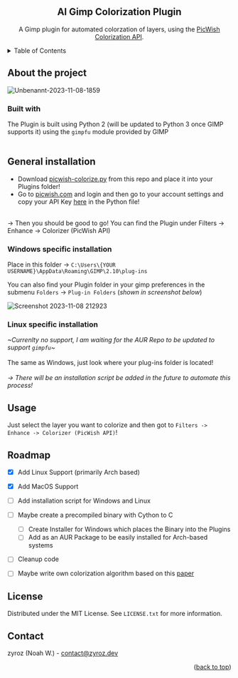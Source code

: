 <a name="readme-top"></a>


<!-- PROJECT LOGO -->
<br />
<div align="center">
    <h2 align="center">AI Gimp Colorization Plugin</h3>

  <p align="center">
        A Gimp plugin for automated colorzation of layers, using the <a href="https://picwish.com/photo-colorization-api" target="_blank">PicWish Colorization API</a>.
  </p>
</div>



<!-- TABLE OF CONTENTS -->
<details>
  <summary>Table of Contents</summary>
  <ol>
    <li>
      <a href="#about-the-project">About the project</a>
      <ul>
        <li><a href="#built-with">Built with</a></li>
      </ul>
    </li>
    <li>
      <a href="#general-installation">General installation</a>
      <ul>
        <li><a href="#windows-specific-installation">Windows specific installation</a></li>
        <li><a href="#linux-specific-installation">Linux specific installation</a></li>
      </ul>
    </li>
    <li><a href="#usage">Usage</a></li>
    <li><a href="#roadmap">Roadmap</a></li>
    <li><a href="#license">License</a></li>
    <li><a href="#contact">Contact</a></li>
  </ol>
</details>



<!-- ABOUT THE PROJECT -->
## About the project

![Unbenannt-2023-11-08-1859](https://github.com/ZYR0Z/ai-colorization-gimp/assets/88033542/62ed6bb8-25d9-4a5c-b034-7a414ce6a07c)

<!-- BUILT WITH -->
### Built with

The Plugin is built using Python 2 (will be updated to Python 3 once GIMP supports it) using the `gimpfu` module provided by GIMP
<br>
<br>

<!-- GENERAL INSTALLATION -->
## General installation

* Download [picwish-colorize.py](https://github.com/ZYR0Z/ai-colorization-gimp/blob/master/picwish-colorize.py) from this repo and place it into your Plugins folder! <br>
* Go to [picwish.com](https://picwish.com/) and login and then go to your account settings and copy your API Key [here](https://github.com/ZYR0Z/ai-colorization-gimp/blob/master/picwish-colorize.py#L88) in the Python file!
<br>
-> Then you should be good to go! You can find the Plugin under Filters -> Enhance -> Colorizer (PicWish API)

  
<!-- WINDOWS INSTALLATION -->
### Windows specific installation

Place in this folder -> `C:\Users\{YOUR USERNAME}\AppData\Roaming\GIMP\2.10\plug-ins` <br>

You can also find your Plugin folder in your gimp preferences in the submenu `Folders` -> `Plug-in Folders` (_shown in screenshot below_)

![Screenshot 2023-11-08 212923](https://github.com/ZYR0Z/ai-colorization-gimp/assets/88033542/e608503a-8ff3-4c7d-af25-80a73d00bfce)


<!-- LINUX INSTALLATION -->
### Linux specific installation
_~Currenlty no support, I am waiting for the AUR Repo to be updated to support `gimpfu`~_ <br> <br>
The same as Windows, just look where your plug-ins folder is located! <br> <br>
_-> There will be an installation script be added in the future to automate this process!_


<!-- USAGE EXAMPLES -->
## Usage
Just select the layer you want to colorize and then got to `Filters -> Enhance -> Colorizer (PicWish API)`!


<!-- ROADMAP -->
## Roadmap
- [x] Add Linux Support (primarily Arch based)
- [x] Add MacOS Support
- [ ] Add installation script for Windows and Linux
- [ ] Maybe create a precompiled binary with Cython to C
    - [ ] Create Installer for Windows which places the Binary into the Plugins
    - [ ] Add as an AUR Package to be easily installed for Arch-based systems 
- [ ] Cleanup code
- [ ] Maybe write own colorization algorithm based on this [paper](https://arxiv.org/pdf/1603.08511v3.pdf)




<!-- LICENSE -->
## License
Distributed under the MIT License. See `LICENSE.txt` for more information.


<!-- CONTACT -->
## Contact
zyroz (Noah W.) - contact@zyroz.dev


<p align="right">(<a href="#readme-top">back to top</a>)</p>
